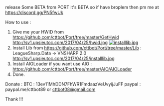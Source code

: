 release Some BETA from PORT
it's BETA so if have broplem then pm me at https://discord.gg/PN5fwUk

How to use :

1. Give me your HWID from https://github.com/cttbot/Port/tree/master/GetHwid
http://sv1.upsieutoc.com/2017/04/25/hwid.jpg
<a href="http://www.upsieutoc.com/image/cS4z62"><img src="http://sv1.upsieutoc.com/2017/04/25/installlib.jpg" alt="installlib.jpg" border="0" /></a>
2. Install Lib from https://github.com/cttbot/Port/tree/master/Lib : LeagueSharp.Data -> VNSHARP 2.0
http://sv1.upsieutoc.com/2017/04/25/installlib.jpg
3. Install AIOLoader if you want use AIO : https://github.com/cttbot/Port/tree/master/AIO/AIOLoader
4. Done. 

Donate : 
BTC : 13ev11MhDDN7FhWR1FmdaazVeUvyijJuFF
paypal : paypal.me/cttbot89 or cttbot08@gmail.com

Thank !!!
